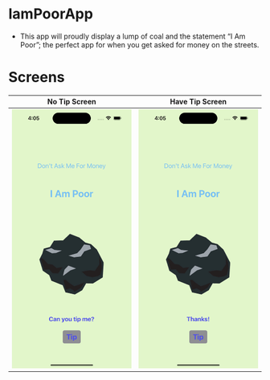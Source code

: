 # IamPoorApp
* This app will proudly display a lump of coal and the statement “I Am Poor”; the perfect app for when you get asked for money on the streets.

# Screens
| No Tip Screen | Have Tip Screen |
|---------|---------|
| <img src="https://github.com/kadiirhocaoglu/IamPoorApp/blob/main/Simulator%20Screenshot%20-%20iPhone%2014%20Pro%20-%202023-07-16%20at%2004.05.47.png" width="450"> | <img src="https://github.com/kadiirhocaoglu/IamPoorApp/blob/main/Simulator%20Screenshot%20-%20iPhone%2014%20Pro%20-%202023-07-16%20at%2004.05.52.png" width="450"> |
